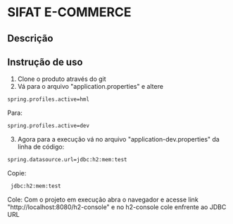 # SIFAT E-COMMERCE

## Descrição

## Instrução de uso
1. Clone o produto através do git
2. Vá para o arquivo "application.properties" e altere 
```bash
spring.profiles.active=hml
```
Para: 
```bash
spring.profiles.active=dev
```
3. Agora para a execução vá no arquivo "application-dev.properties" da linha de código: 
```bash
spring.datasource.url=jdbc:h2:mem:test
```
Copie:
```bash
 jdbc:h2:mem:test
```
Cole:
Com o projeto em execução abra o navegador e acesse link "http://localhost:8080/h2-console" e no h2-console cole enfrente ao JDBC URL

